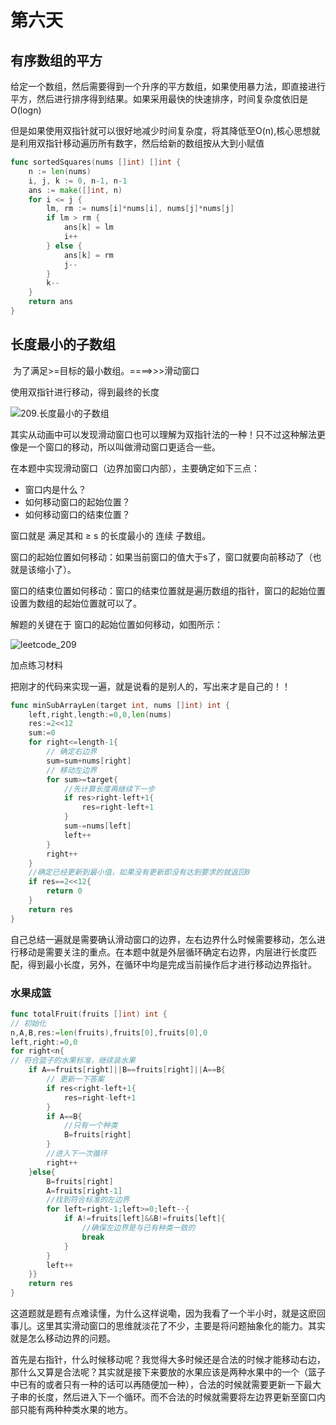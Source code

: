 # 第六天

## 有序数组的平方

给定一个数组，然后需要得到一个升序的平方数组，如果使用暴力法，即直接进行平方，然后进行排序得到结果。如果采用最快的快速排序，时间复杂度依旧是O(logn)

但是如果使用双指针就可以很好地减少时间复杂度，将其降低至O(n),核心思想就是利用双指针移动遍历所有数字，然后给新的数组按从大到小赋值

```go
func sortedSquares(nums []int) []int {
	n := len(nums)
	i, j, k := 0, n-1, n-1
	ans := make([]int, n)
	for i <= j {
		lm, rm := nums[i]*nums[i], nums[j]*nums[j]
		if lm > rm {
			ans[k] = lm
			i++
		} else {
			ans[k] = rm
			j--
		}
		k--
	}
	return ans
}
```

## 长度最小的子数组

​	为了满足>=目标的最小数组。====>>>滑动窗口

使用双指针进行移动，得到最终的长度

![209.长度最小的子数组](https://code-thinking.cdn.bcebos.com/gifs/209.%E9%95%BF%E5%BA%A6%E6%9C%80%E5%B0%8F%E7%9A%84%E5%AD%90%E6%95%B0%E7%BB%84.gif)

其实从动画中可以发现滑动窗口也可以理解为双指针法的一种！只不过这种解法更像是一个窗口的移动，所以叫做滑动窗口更适合一些。

在本题中实现滑动窗口（边界加窗口内部），主要确定如下三点：

- 窗口内是什么？
- 如何移动窗口的起始位置？
- 如何移动窗口的结束位置？

窗口就是 满足其和 ≥ s 的长度最小的 连续 子数组。

窗口的起始位置如何移动：如果当前窗口的值大于s了，窗口就要向前移动了（也就是该缩小了）。

窗口的结束位置如何移动：窗口的结束位置就是遍历数组的指针，窗口的起始位置设置为数组的起始位置就可以了。

解题的关键在于 窗口的起始位置如何移动，如图所示：

![leetcode_209](https://img-blog.csdnimg.cn/20210312160441942.png)

加点练习材料

把刚才的代码来实现一遍，就是说看的是别人的，写出来才是自己的！！

```go
func minSubArrayLen(target int, nums []int) int {
    left,right,length:=0,0,len(nums)
    res:=2<<12
    sum:=0
    for right<=length-1{
        // 确定右边界
        sum=sum+nums[right]
        // 移动左边界
        for sum>=target{
            //先计算长度再继续下一步
            if res>right-left+1{
                res=right-left+1
            } 
            sum-=nums[left]
            left++
        }
        right++
    }
    //确定已经更新到最小值，如果没有更新即没有达到要求的就返回0
    if res==2<<12{
        return 0
    }
    return res
}
```

自己总结一遍就是需要确认滑动窗口的边界，左右边界什么时候需要移动，怎么进行移动是需要关注的重点。在本题中就是外层循环确定右边界，内层进行长度匹配，得到最小长度，另外，在循环中均是完成当前操作后才进行移动边界指针。

### 水果成篮

```go
func totalFruit(fruits []int) int {
// 初始化
n,A,B,res:=len(fruits),fruits[0],fruits[0],0
left,right:=0,0
for right<n{
// 符合篮子的水果标准，继续装水果
    if A==fruits[right]||B==fruits[right]||A==B{
        // 更新一下答案
        if res<right-left+1{
            res=right-left+1
        }
        if A==B{
            //只有一个种类
            B=fruits[right]
        }
        //进入下一次循环
        right++
    }else{
        B=fruits[right]
        A=fruits[right-1]
        //找到符合标准的左边界
        for left=right-1;left>=0;left--{
            if A!=fruits[left]&&B!=fruits[left]{
                //确保左边界是与已有种类一致的
                break
            }
        }
        left++
    }}
    return res
}
```

这道题就是题有点难读懂，为什么这样说嘞，因为我看了一个半小时，就是这麽回事儿。这里其实滑动窗口的思维就淡花了不少，主要是将问题抽象化的能力。其实就是怎么移动边界的问题。

​	首先是右指针，什么时候移动呢？我觉得大多时候还是合法的时候才能移动右边，那什么又算是合法呢？其实就是接下来要放的水果应该是两种水果中的一个（篮子中已有的或者只有一种的话可以再随便加一种），合法的时候就需要更新一下最大子串的长度，然后进入下一个循环。而不合法的时候就需要将左边界更新至窗口内部只能有两种种类水果的地方。